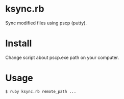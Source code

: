 # ksync.rb

Sync modified files using pscp (putty).

# Install

Change script about pscp.exe path on your computer.

# Usage

```
$ ruby ksync.rb remote_path ...
```

